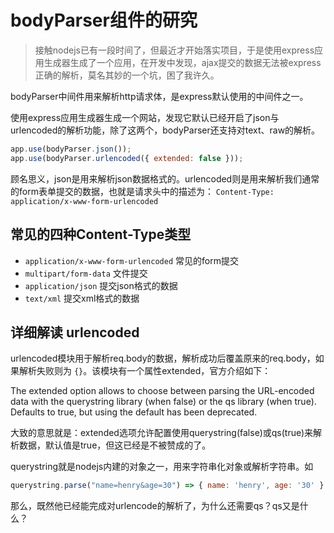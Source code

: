 # bodyParser组件的研究
> 接触nodejs已有一段时间了，但最近才开始落实项目，于是使用express应用生成器生成了一个应用，在开发中发现，ajax提交的数据无法被express正确的解析，莫名其妙的一个坑，困了我许久。


bodyParser中间件用来解析http请求体，是express默认使用的中间件之一。


使用express应用生成器生成一个网站，发现它默认已经开启了json与urlencoded的解析功能，除了这两个，bodyParser还支持对text、raw的解析。
```javascript
app.use(bodyParser.json());
app.use(bodyParser.urlencoded({ extended: false }));
```

顾名思义，json是用来解析json数据格式的。urlencoded则是用来解析我们通常的form表单提交的数据，也就是请求头中的描述为： `Content-Type: application/x-www-form-urlencoded`

## 常见的四种Content-Type类型
- `application/x-www-form-urlencoded` 常见的form提交
- `multipart/form-data` 文件提交
- `application/json` 提交json格式的数据
- `text/xml` 提交xml格式的数据

## 详细解读 urlencoded
urlencoded模块用于解析req.body的数据，解析成功后覆盖原来的req.body，如果解析失败则为 `{}`。该模块有一个属性extended，官方介绍如下：

The extended option allows to choose between parsing the URL-encoded data with the querystring library (when false) or the qs library (when true). Defaults to true, but using the default has been deprecated.

大致的意思就是：extended选项允许配置使用querystring(false)或qs(true)来解析数据，默认值是true，但这已经是不被赞成的了。

querystring就是nodejs内建的对象之一，用来字符串化对象或解析字符串。如
```javascript
querystring.parse("name=henry&age=30") => { name: 'henry', age: '30' }
```
那么，既然他已经能完成对urlencode的解析了，为什么还需要qs？qs又是什么？
